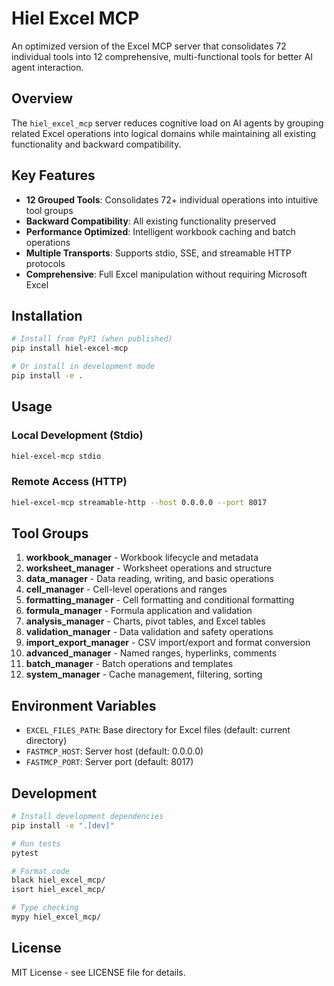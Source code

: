 # Hiel Excel MCP

An optimized version of the Excel MCP server that consolidates 72 individual tools into 12 comprehensive, multi-functional tools for better AI agent interaction.

## Overview

The `hiel_excel_mcp` server reduces cognitive load on AI agents by grouping related Excel operations into logical domains while maintaining all existing functionality and backward compatibility.

## Key Features

- **12 Grouped Tools**: Consolidates 72+ individual operations into intuitive tool groups
- **Backward Compatibility**: All existing functionality preserved
- **Performance Optimized**: Intelligent workbook caching and batch operations
- **Multiple Transports**: Supports stdio, SSE, and streamable HTTP protocols
- **Comprehensive**: Full Excel manipulation without requiring Microsoft Excel

## Installation

```bash
# Install from PyPI (when published)
pip install hiel-excel-mcp

# Or install in development mode
pip install -e .
```

## Usage

### Local Development (Stdio)
```bash
hiel-excel-mcp stdio
```

### Remote Access (HTTP)
```bash
hiel-excel-mcp streamable-http --host 0.0.0.0 --port 8017
```

## Tool Groups

1. **workbook_manager** - Workbook lifecycle and metadata
2. **worksheet_manager** - Worksheet operations and structure  
3. **data_manager** - Data reading, writing, and basic operations
4. **cell_manager** - Cell-level operations and ranges
5. **formatting_manager** - Cell formatting and conditional formatting
6. **formula_manager** - Formula application and validation
7. **analysis_manager** - Charts, pivot tables, and Excel tables
8. **validation_manager** - Data validation and safety operations
9. **import_export_manager** - CSV import/export and format conversion
10. **advanced_manager** - Named ranges, hyperlinks, comments
11. **batch_manager** - Batch operations and templates
12. **system_manager** - Cache management, filtering, sorting

## Environment Variables

- `EXCEL_FILES_PATH`: Base directory for Excel files (default: current directory)
- `FASTMCP_HOST`: Server host (default: 0.0.0.0)
- `FASTMCP_PORT`: Server port (default: 8017)

## Development

```bash
# Install development dependencies
pip install -e ".[dev]"

# Run tests
pytest

# Format code
black hiel_excel_mcp/
isort hiel_excel_mcp/

# Type checking
mypy hiel_excel_mcp/
```

## License

MIT License - see LICENSE file for details.